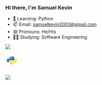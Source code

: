 ### Hi there, I'm Samuel Kevin
- 🌱 Learning: Python 
- 📫 Email: samuelkevin2003@gmail.com
- 😄 Pronouns: He/His
- 👨‍🎓 Studying: Software Engineering

<div>
  <a href="https://github.com/samuelkev">
  <img height="180em" src="https://github-readme-stats.vercel.app/api?username=samuelkev&show_icons=true&theme=default&include_all_commits=true&count_private=true"/>
</div>

<div style="display: inline_block"><br>
  <img align="center" alt="Rafa-Python" height="30" width="40" src="https://raw.githubusercontent.com/devicons/devicon/master/icons/python/python-original.svg">
</div>
  
  ##
  
  <div> 
  <a href="https://www.linkedin.com/in/samuelkevin-/" target="_blank"><img src="https://img.shields.io/badge/-LinkedIn-%230077B5?style=for-the-badge&logo=linkedin&logoColor=white" target="_blank"></a> 
 
</div>
